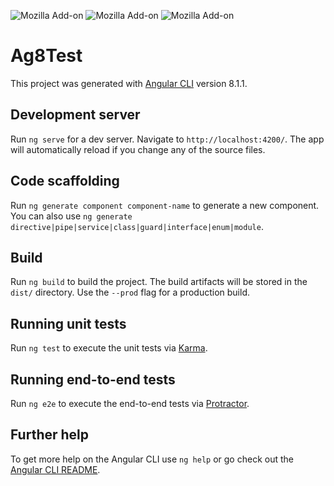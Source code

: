 ![Mozilla Add-on](https://img.shields.io/badge/dynamic/json.svg?style=flat&logo=appveyor&label=Version&query=version&url=https%3A%2F%2Fraw.githubusercontent.com%2FToso82%2FAg8-Test%2Fmaster%2Fpackage.json)
![Mozilla Add-on](https://img.shields.io/badge/dynamic/json.svg?style=flat&logo=appveyor&label=rxjs&query=dependencies.rxjs&url=https%3A%2F%2Fraw.githubusercontent.com%2FToso82%2FAg8-Test%2Fmaster%2Fpackage.json)
![Mozilla Add-on](https://img.shields.io/badge/dynamic/json.svg?style=flat&logo=appveyor&label=Angular&query=dependencies.@angular/core&url=https%3A%2F%2Fraw.githubusercontent.com%2FToso82%2FAg8-Test%2Fmaster%2Fpackage.json)

# Ag8Test

This project was generated with [Angular CLI](https://github.com/angular/angular-cli) version 8.1.1.

## Development server

Run `ng serve` for a dev server. Navigate to `http://localhost:4200/`. The app will automatically reload if you change any of the source files.

## Code scaffolding

Run `ng generate component component-name` to generate a new component. You can also use `ng generate directive|pipe|service|class|guard|interface|enum|module`.

## Build

Run `ng build` to build the project. The build artifacts will be stored in the `dist/` directory. Use the `--prod` flag for a production build.

## Running unit tests

Run `ng test` to execute the unit tests via [Karma](https://karma-runner.github.io).

## Running end-to-end tests

Run `ng e2e` to execute the end-to-end tests via [Protractor](http://www.protractortest.org/).

## Further help

To get more help on the Angular CLI use `ng help` or go check out the [Angular CLI README](https://github.com/angular/angular-cli/blob/master/README.md).
